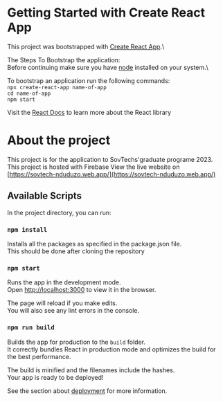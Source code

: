 # Getting Started with Create React App

This project was bootstrapped with [Create React App](https://github.com/facebook/create-react-app).\

The Steps To Bootstrap the application:\
Before continuing make sure you have [node](https://nodejs.org) installed on your system.\

To bootstrap an application run the following commands:\
`npx create-react-app name-of-app`\
`cd name-of-app`\
`npm start`

Visit the [React Docs](https://reactjs.org) to learn more about the React library

# About the project

This project is for the application to SovTechs'graduate programe 2023.\
This project is hosted with Firebase
View the live website on [https://sovtech-nduduzo.web.app/](https://sovtech-nduduzo.web.app/)

## Available Scripts

In the project directory, you can run:

### `npm install`

Installs all the packages as specified in the package.json file.\
This should be done after cloning the repository

### `npm start`

Runs the app in the development mode.\
Open [http://localhost:3000](http://localhost:3000) to view it in the browser.

The page will reload if you make edits.\
You will also see any lint errors in the console.

### `npm run build`

Builds the app for production to the `build` folder.\
It correctly bundles React in production mode and optimizes the build for the best performance.

The build is minified and the filenames include the hashes.\
Your app is ready to be deployed!

See the section about [deployment](https://facebook.github.io/create-react-app/docs/deployment) for more information.
